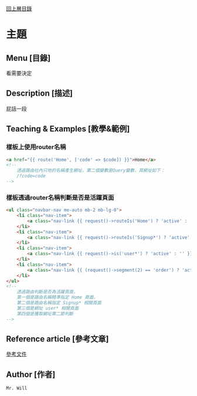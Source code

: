 [回上層目錄](../README.md)

# 主題

## **Menu [目錄]**
看需要決定

## **Description [描述]**
屁話一段

## **Teaching & Examples [教學&範例]**

### 樣板上使用router名稱
```html
<a href="{{ route('Home', ['code' => $code]) }}">Home</a>
<!--
    透過路由社內只地的名稱產生網址，第二個變數是Query變數，其網址如下：
    /?code=code
-->
```

### 樣板透過router名稱判斷是否是活躍頁面
```html
<ul class="navbar-nav me-auto mb-2 mb-lg-0">
    <li class="nav-item">
        <a class="nav-link {{ request()->routeIs('Home') ? 'active' : '' }}" aria-current="page" href="{{ route('Home', ['code' => $code]) }}">Home</a>
    </li>
    <li class="nav-item">
        <a class="nav-link {{ request()->routeIs('Signup*') ? 'active' : '' }}" href="{{ route('Signup', ['code' => $code]) }}">Signup</a>
    </li>
    <li class="nav-item">
        <a class="nav-link {{ request()->is('user*') ? 'active' : '' }}" href="{{ route('User', ['code' => $code]) }}">User</a>
    </li>
    <li class="nav-item">
        <a class="nav-link {{ (request()->segment(2) == 'order') ? 'active' : '' }}" href="{{ route('Order', ['code' => $code]) }}">Order</a>
    </li>
</ul>
<!--
    透過路由判斷是否為活躍頁面，
    第一個是路由名稱精準指定 Home 頁面，
    第二個是路由名稱指定 Signup* 相關頁面
    第三個是網址 user* 相關頁面
    第四個是獲取網址第二節判斷
-->
```

## **Reference article [參考文章]**
[參考文件](網址)

## **Author [作者]**
`Mr. Will`
